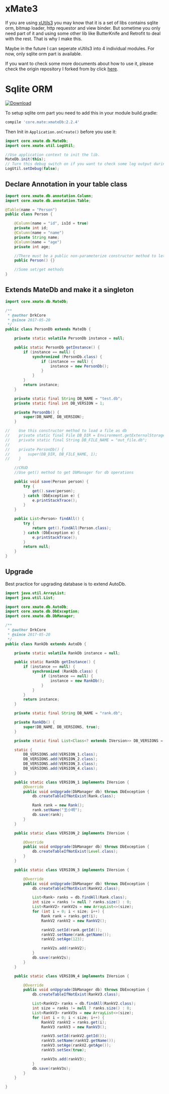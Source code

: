 # xMate3

If you  are using  [xUtils3](https://github.com/wyouflf/xUtils3) you may know that it is a set of libs contains sqlite orm, bitmap loader, http requestor and view binder. But sometime you only need part of it and using some other lib like ButterKnife and Retrofit to deal with the rest. That is why I make this.

Maybe in the future I can seperate xUtils3 into 4 individual modules. For now, only sqlite orm part is available.

If you want to check some more documents about how to use it, please check the origin repository I forked from by click [here](https://github.com/wyouflf/xUtils3).

# Sqlite ORM

[ ![Download](https://api.bintray.com/packages/drkcore/maven/xMate3/images/download.svg) ](https://bintray.com/drkcore/maven/xMate3/_latestVersion)

To setup sqlite orm part you need to add this in your module build.gradle:

```groovy
compile 'core.mate:xmateDb:2.2.4'
```

Then Init in `Application.onCreate()` before you use it:

```java
import core.xmate.db.MateDb;
import core.xmate.util.LogUtil;

//Use application context to init the lib.
MateDb.init(this);
// Turn this debug switch on if you want to check some log output during dev.
LogUtil.setDebug(false);
```

## Declare Annotation in your table class

```java
import core.xmate.db.annotation.Column;
import core.xmate.db.annotation.Table;

@Table(name = "Person")
public class Person {

    @Column(name = "id", isId = true)
    private int id;
    @Column(name = "name")
    private String name;
    @Column(name = "age")
    private int age;

    //There must be a public non-parameterize constructor method to let reflection create a new instance
    public Person() {}

    //Some set/get methods
}
```

## Extends MateDb and make it a singleton

```java
import core.xmate.db.MateDb;

/**
 * @author DrkCore
 * @since 2017-05-20
 */
public class PersonDb extends MateDb {

    private static volatile PersonDb instance = null;

    public static PersonDb getInstance() {
        if (instance == null) {
            synchronized (PersonDb.class) {
                if (instance == null) {
                    instance = new PersonDb();
                }
            }
        }
        return instance;
    }

    private static final String DB_NAME = "test.db";
    private static final int DB_VERSION = 1;

    private PersonDb() {
        super(DB_NAME, DB_VERSION);
    }

//    Use this constructor method to load a file as db
//    private static final File DB_DIR = Environment.getExternalStorageDirectory();
//    private static final String DB_FILE_NAME = "out_file.db";
//
//    private PersonDb() {
//        super(DB_DIR, DB_FILE_NAME, 1);
//    }

    //CRUD
    //Use get() method to get DbManager for db operations

    public void save(Person person) {
        try {
            get().save(person);
        } catch (DbException e) {
            e.printStackTrace();
        }
    }

    public List<Person> findAll() {
        try {
            return get().findAll(Person.class);
        } catch (DbException e) {
            e.printStackTrace();
        }
        return null;
    }
}

```

## Upgrade

Best practice for upgrading database is to extend AutoDb.

```java
import java.util.ArrayList;
import java.util.List;

import core.xmate.db.AutoDb;
import core.xmate.db.DbException;
import core.xmate.db.DbManager;

/**
 * @author DrkCore
 * @since 2017-05-20
 */
public class RankDb extends AutoDb {

    private static volatile RankDb instance = null;

    public static RankDb getInstance() {
        if (instance == null) {
            synchronized (RankDb.class) {
                if (instance == null) {
                    instance = new RankDb();
                }
            }
        }
        return instance;
    }

    private static final String DB_NAME = "rank.db";

    private RankDb() {
        super(DB_NAME, DB_VERSIONS, true);
    }

    private static final List<Class<? extends IVersion>> DB_VERSIONS = new ArrayList<>();

    static {
        DB_VERSIONS.add(VERSION_1.class);
        DB_VERSIONS.add(VERSION_2.class);
        DB_VERSIONS.add(VERSION_3.class);
        DB_VERSIONS.add(VERSION_4.class);
    }

    public static class VERSION_1 implements IVersion {
        @Override
        public void onUpgrade(DbManager db) throws DbException {
            db.createTableIfNotExist(Rank.class);

            Rank rank = new Rank();
            rank.setName("王小明");
            db.save(rank);
        }
    }

    public static class VERSION_2 implements IVersion {

        @Override
        public void onUpgrade(DbManager db) throws DbException {
            db.createTableIfNotExist(Level.class);
        }
    }

    public static class VERSION_3 implements IVersion {

        @Override
        public void onUpgrade(DbManager db) throws DbException {
            db.createTableIfNotExist(RankV2.class);

            List<Rank> ranks = db.findAll(Rank.class);
            int size = ranks != null ? ranks.size() : 0;
            List<RankV2> rankV2s = new ArrayList<>(size);
            for (int i = 0; i < size; i++) {
                Rank rank = ranks.get(i);
                RankV2 rankV2 = new RankV2();

                rankV2.setId(rank.getId());
                rankV2.setName(rank.getName());
                rankV2.setAge(123);

                rankV2s.add(rankV2);
            }
            db.save(rankV2s);
        }
    }

    public static class VERSION_4 implements IVersion {

        @Override
        public void onUpgrade(DbManager db) throws DbException {
            db.createTableIfNotExist(RankV3.class);

            List<RankV2> ranks = db.findAll(RankV2.class);
            int size = ranks != null ? ranks.size() : 0;
            List<RankV3> rankV3s = new ArrayList<>(size);
            for (int i = 0; i < size; i++) {
                RankV2 rankV2 = ranks.get(i);
                RankV3 rankV3 = new RankV3();

                rankV3.setId(rankV2.getId());
                rankV3.setName(rankV2.getName());
                rankV3.setAge(rankV2.getAge());
                rankV3.setSex(true);

                rankV3s.add(rankV3);
            }
            db.save(rankV3s);
        }
    }

}

```